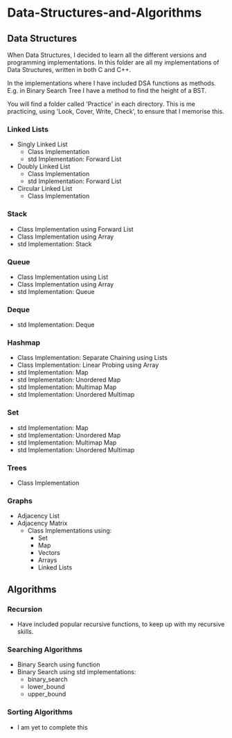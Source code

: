 # Data-Structures-and-Algorithms

## Data Structures
When Data Structures, I decided to learn all the different versions and programming implementations. In this folder are all my implementations of Data Structures, written in both C and C++.

In the implementations where I have included DSA functions as methods. E.g. in Binary Search Tree I have a method to find the height of a BST.

You will find a folder called 'Practice' in each directory. This is me practicing, using 'Look, Cover, Write, Check', to ensure that I memorise this.

### Linked Lists
- Singly Linked List
  - Class Implementation
  - std Implementation: Forward List
- Doubly Linked List
  - Class Implementation
  - std Implementation: Forward List
- Circular Linked List
  - Class Implementation
  

### Stack
- Class Implementation using Forward List
- Class Implementation using Array
- std Implementation: Stack

### Queue
- Class Implementation using List
- Class Implementation using Array
- std Implementation: Queue

### Deque
- std Implementation: Deque
  
### Hashmap
- Class Implementation: Separate Chaining using Lists
- Class Implementation: Linear Probing using Array
- std Implementation: Map
- std Implementation: Unordered Map
- std Implementation: Multimap Map
- std Implementation: Unordered Multimap

### Set
- std Implementation: Map
- std Implementation: Unordered Map
- std Implementation: Multimap Map
- std Implementation: Unordered Multimap

### Trees
- Class Implementation

### Graphs
- Adjacency List
- Adjacency Matrix
  - Class Implementations using:
    - Set
    - Map
    - Vectors
    - Arrays
    - Linked Lists
  

## Algorithms

### Recursion
- Have included popular recursive functions, to keep up with my recursive skills.

### Searching Algorithms
- Binary Search using function
- Binary Search using std implementations:
  - binary_search
  - lower_bound
  - upper_bound

### Sorting Algorithms
- I am yet to complete this